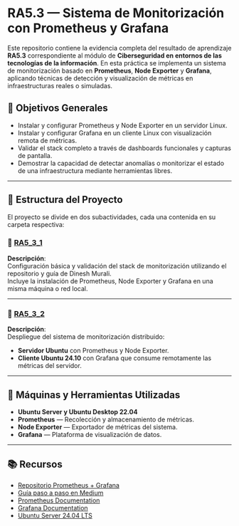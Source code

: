 # RA5.3 — Sistema de Monitorización con Prometheus y Grafana

Este repositorio contiene la evidencia completa del resultado de aprendizaje **RA5.3** correspondiente al módulo de **Ciberseguridad en entornos de las tecnologías de la información**. En esta práctica se implementa un sistema de monitorización basado en **Prometheus**, **Node Exporter** y **Grafana**, aplicando técnicas de detección y visualización de métricas en infraestructuras reales o simuladas.

## 🎯 Objetivos Generales

- Instalar y configurar Prometheus y Node Exporter en un servidor Linux.
- Instalar y configurar Grafana en un cliente Linux con visualización remota de métricas.
- Validar el stack completo a través de dashboards funcionales y capturas de pantalla.
- Demostrar la capacidad de detectar anomalías o monitorizar el estado de una infraestructura mediante herramientas libres.

---

## 📂 Estructura del Proyecto

El proyecto se divide en dos subactividades, cada una contenida en su carpeta respectiva:

### 🔸 [RA5_3_1](./RA5_3_1)

**Descripción**:  
Configuración básica y validación del stack de monitorización utilizando el repositorio y guía de Dinesh Murali.  
Incluye la instalación de Prometheus, Node Exporter y Grafana en una misma máquina o red local.

---

### 🔸 [RA5_3_2](./RA5_3_2)

**Descripción**:  
Despliegue del sistema de monitorización distribuido:
- **Servidor Ubuntu** con Prometheus y Node Exporter.
- **Cliente Ubuntu 24.10** con Grafana que consume remotamente las métricas del servidor.

---

## 🧩 Máquinas y Herramientas Utilizadas

- **Ubuntu Server y Ubuntu Desktop 22.04**
- **Prometheus** — Recolección y almacenamiento de métricas.
- **Node Exporter** — Exportador de métricas del sistema.
- **Grafana** — Plataforma de visualización de datos.

---

## 📚 Recursos

- [Repositorio Prometheus + Grafana](https://github.com/dinesh24murali/example_repo/tree/main/prometheus_grafana_example)
- [Guía paso a paso en Medium](https://medium.com/@dineshmurali/introduction-to-monitoring-with-prometheus-grafana-ea338d93b2d9)
- [Prometheus Documentation](https://prometheus.io/)
- [Grafana Documentation](https://grafana.com/docs/)
- [Ubuntu Server 24.04 LTS](https://ubuntu.com/download/server/thank-you?version=24.04.2&architecture=amd64&lts=true)
